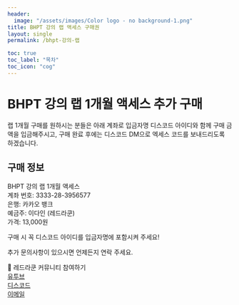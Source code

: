 ```yaml
---
header:
  image: "/assets/images/Color logo - no background-1.png"
title: BHPT 강의 랩 액세스 구매권
layout: single
permalink: /bhpt-강의-랩

toc: true
toc_label: "목차"
toc_icon: "cog"
---
```

# BHPT 강의 랩 1개월 액세스 추가 구매

랩 1개월 구매를 원하시는 분들은 아래 계좌로 입금자명 디스코드 아이디와 함께 구매 금액을 입금해주시고, 구매 완료 후에는 디스코드 DM으로 엑세스 코드를 보내드리도록 하겠습니다.
<br>
## 구매 정보
BHPT 강의 랩 1개월 액세스 <br>
계좌 번호: 3333-28-3956577<br>
은행: 카카오 뱅크<br>
예금주: 이다인 (레드라쿤)<br>
가격: 13,000원<br>

구매 시 꼭 디스코드 아이디를 입금자명에 포함시켜 주세요!<br>

추가 문의사항이 있으시면 언제든지 연락 주세요.

🤝 레드라쿤 커뮤니티 참여하기<br>
[<i class="fab fa-youtube-play fa-fw"></i> 유투브](https://www.youtube.com/@redraccooncorp)<br>
[<i class="fab fa-discord fa-fw"></i> 디스코드](https://discord.gg/FGeh8Uk9Dg)<br>
[<i class="fas fa-envelope fa-fw"></i> 이메일](mailto:support@redraccoon.kr)<br>

